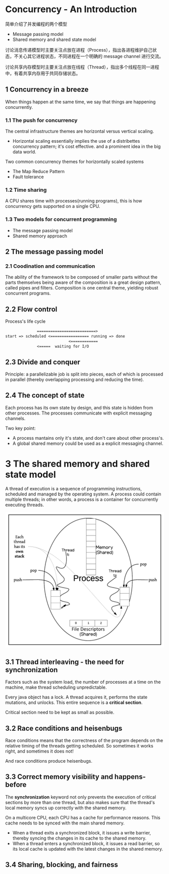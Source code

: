 
# Concurrency - An Introduction

简单介绍了并发编程的两个模型

- Message passing model
- Shared memory and shared state model

讨论消息传递模型时主要关注点放在进程（Process），指出各进程维护自己状态，不关心其它进程状态，不同进程在一个明确的 message channel 进行交流。

讨论共享内存模型时主要关注点放在线程（Thread），指出多个线程在同一进程中，有着共享内存用于共同存储状态。

## 1 Concurrency in a breeze

When things happen at the same time, we say that things are happening concurrently.

### 1.1 The push for concurrency

The central infrastructure themes are horizontal versus vertical scaling.

- Horizontal scaling essentially implies the use of a distribettes concurrency pattern; it's cost effective. and a prominent idea in the big data world.

Two common concurrency themes for horizontally scaled systems

- The Map Reduce Pattern
- Fault tolerance

### 1.2 Time sharing

A CPU shares time with processes(running programs), this is how concurrency gets supported on a single CPU.

### 1.3 Two models for concurrent programming

- The message passing model
- Shared memory approach

## 2 The message passing model

### 2.1 Coodination and communication

The ability of the framework to be composed of smaller parts without the parts themselves being aware of the composition is a great design pattern, called pipes and filters. Composition is one central theme, yielding robust concurrent programs.

## 2.2 Flow control

Process's life cycle

```text
              ==========================>
start => scheduled <================= running => done
                            <============
              <=====  waiting for I/O
```

## 2.3 Divide and conquer

Principle: a parallelizable job is split into pieces, each of which is processed in parallel (thereby overlapping processing and reducing the time).

## 2.4 The concept of state

Each process has its own state by design, and this state is hidden from other processes. The processes communicate with explicit messaging channels.

Two key point:

- A process mantains only it's state, and don't care about other process's.
- A global shared memory could be used as a explicit messaging channel.

# 3 The shared memory and shared state model

A thread of execution is a sequence of programming instructions, scheduled and managed by the operating system. A process could contain multiple threads; in other words, a process is a container for concurrently executing threads.

![multi-thread-model](../resources/multi-thread-model.jpg)

## 3.1 Thread interleaving - the need for synchronization

Factors such as the system load, the number of processes at a time on the machine, make thread scheduling unpredictable.

Every java object has a lock. A thread acquires it, performs the state mutations, and unlocks. This entire sequence is a **critical section**.

Critical section need to be kept as small as possible.

## 3.2 Race conditions and heisenbugs

Race conditions means that the correctness of the program depends on the relative timing of the threads getting scheduled. So sometimes it works right, and sometimes it does not!

And race conditions produce heisenbugs.

## 3.3 Correct memory visibility and happens-before

The **synchronization** keyword not only prevents the execution of critical sections by more than one thread, but also makes sure that the thread's local memory syncs up correctly with the shared memory.

On a multicore CPU, each CPU has a cache for performance reasons. This cache needs to be synced with the main shared memory.

- Wnen a thread exits a synchronized block, it issues a write barrier, thereby syncing the changes in its cache to the shared memory.
- When a thread enters a synchronized block, it issues a read barrier, so its local cache is updated with the latest changes in the shared memory.

## 3.4 Sharing, blocking, and fairness
